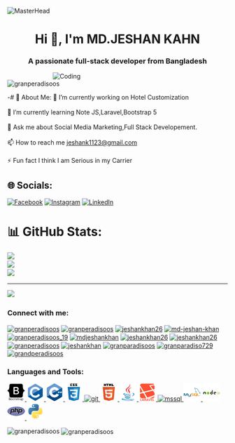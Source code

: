 ![MasterHead](https://repository-images.githubusercontent.com/588181932/e36ec678-7984-4cdd-8e4c-a3932772ff8e)
<h1 align="center">Hi 👋, I'm MD.JESHAN KAHN</h1>
<h3 align="center">A passionate full-stack developer from Bangladesh</h3>

<img align="right" alt="Coding" width="400" src="https://www.apple.com/newsroom/images/product/app-store/apple_wwdc-app-developer-academy_hero_05112021_big.gif.large.gif">
<p align="left"> <img src="https://komarev.com/ghpvc/?username=granperadisoos&label=Profile%20views&color=0e75b6&style=flat" alt="granperadisoos" /> </p>

-# 💫 About Me:
🔭 I’m currently working on Hotel Customization<br><br>🌱 I’m currently learning Note JS,Laravel,Bootstrap 5<br><br>💬 Ask me about Social Media Marketing,Full Stack Developement.<br><br>📫 How to reach me jeshank1123@gmail.com<br><br>⚡ Fun fact I think I am Serious in my Carrier


## 🌐 Socials:
[![Facebook](https://img.shields.io/badge/Facebook-%231877F2.svg?logo=Facebook&logoColor=white)](https://facebook.com/jeshankhan26) [![Instagram](https://img.shields.io/badge/Instagram-%23E4405F.svg?logo=Instagram&logoColor=white)](https://instagram.com/jeshankhan_26) [![LinkedIn](https://img.shields.io/badge/LinkedIn-%230077B5.svg?logo=linkedin&logoColor=white)](https://linkedin.com/in/jeshankhan26) 
# 📊 GitHub Stats:
![](https://github-readme-stats.vercel.app/api?username=GranPeradisoos&theme=dark&hide_border=false&include_all_commits=false&count_private=false)<br/>
![](https://github-readme-streak-stats.herokuapp.com/?user=GranPeradisoos&theme=dark&hide_border=false)<br/>
![](https://github-readme-stats.vercel.app/api/top-langs/?username=GranPeradisoos&theme=dark&hide_border=false&include_all_commits=false&count_private=false&layout=compact)

---
[![](https://visitcount.itsvg.in/api?id=GranPeradisoos&icon=0&color=0)](https://visitcount.itsvg.in)

<!-- Proudly created with GPRM ( https://gprm.itsvg.in ) -->

<h3 align="left">Connect with me:</h3>
<p align="left">
<a href="https://codepen.io/granperadisoos" target="blank"><img align="center" src="https://raw.githubusercontent.com/rahuldkjain/github-profile-readme-generator/master/src/images/icons/Social/codepen.svg" alt="granperadisoos" height="30" width="40" /></a>
<a href="https://dev.to/granperadisoos" target="blank"><img align="center" src="https://raw.githubusercontent.com/rahuldkjain/github-profile-readme-generator/master/src/images/icons/Social/devto.svg" alt="granperadisoos" height="30" width="40" /></a>
<a href="https://linkedin.com/in/jeshankhan26" target="blank"><img align="center" src="https://raw.githubusercontent.com/rahuldkjain/github-profile-readme-generator/master/src/images/icons/Social/linked-in-alt.svg" alt="jeshankhan26" height="30" width="40" /></a>
<a href="https://stackoverflow.com/users/md-jeshan-khan" target="blank"><img align="center" src="https://raw.githubusercontent.com/rahuldkjain/github-profile-readme-generator/master/src/images/icons/Social/stack-overflow.svg" alt="md-jeshan-khan" height="30" width="40" /></a>
<a href="https://codesandbox.com/granperadisoos_19" target="blank"><img align="center" src="https://raw.githubusercontent.com/rahuldkjain/github-profile-readme-generator/master/src/images/icons/Social/codesandbox.svg" alt="granperadisoos_19" height="30" width="40" /></a>
<a href="https://kaggle.com/mdjeshankhan" target="blank"><img align="center" src="https://raw.githubusercontent.com/rahuldkjain/github-profile-readme-generator/master/src/images/icons/Social/kaggle.svg" alt="mdjeshankhan" height="30" width="40" /></a>
<a href="https://fb.com/jeshankhan26" target="blank"><img align="center" src="https://raw.githubusercontent.com/rahuldkjain/github-profile-readme-generator/master/src/images/icons/Social/facebook.svg" alt="jeshankhan26" height="30" width="40" /></a>
<a href="https://instagram.com/jeshankhan26" target="blank"><img align="center" src="https://raw.githubusercontent.com/rahuldkjain/github-profile-readme-generator/master/src/images/icons/Social/instagram.svg" alt="jeshankhan26" height="30" width="40" /></a>
<a href="https://dribbble.com/granperadisoos" target="blank"><img align="center" src="https://raw.githubusercontent.com/rahuldkjain/github-profile-readme-generator/master/src/images/icons/Social/dribbble.svg" alt="granperadisoos" height="30" width="40" /></a>
<a href="https://www.behance.net/jeshankhan" target="blank"><img align="center" src="https://raw.githubusercontent.com/rahuldkjain/github-profile-readme-generator/master/src/images/icons/Social/behance.svg" alt="jeshankhan" height="30" width="40" /></a>
<a href="https://www.codechef.com/users/granparadisoos" target="blank"><img align="center" src="https://cdn.jsdelivr.net/npm/simple-icons@3.1.0/icons/codechef.svg" alt="granparadisoos" height="30" width="40" /></a>
<a href="https://www.hackerrank.com/granparadiso729" target="blank"><img align="center" src="https://raw.githubusercontent.com/rahuldkjain/github-profile-readme-generator/master/src/images/icons/Social/hackerrank.svg" alt="granparadiso729" height="30" width="40" /></a>
<a href="https://codeforces.com/profile/grandperadisoos" target="blank"><img align="center" src="https://raw.githubusercontent.com/rahuldkjain/github-profile-readme-generator/master/src/images/icons/Social/codeforces.svg" alt="grandperadisoos" height="30" width="40" /></a>
</p>

<h3 align="left">Languages and Tools:</h3>
<p align="left"> <a href="https://getbootstrap.com" target="_blank" rel="noreferrer"> <img src="https://raw.githubusercontent.com/devicons/devicon/master/icons/bootstrap/bootstrap-plain-wordmark.svg" alt="bootstrap" width="40" height="40"/> </a> <a href="https://www.cprogramming.com/" target="_blank" rel="noreferrer"> <img src="https://raw.githubusercontent.com/devicons/devicon/master/icons/c/c-original.svg" alt="c" width="40" height="40"/> </a> <a href="https://www.w3schools.com/cpp/" target="_blank" rel="noreferrer"> <img src="https://raw.githubusercontent.com/devicons/devicon/master/icons/cplusplus/cplusplus-original.svg" alt="cplusplus" width="40" height="40"/> </a> <a href="https://www.w3schools.com/css/" target="_blank" rel="noreferrer"> <img src="https://raw.githubusercontent.com/devicons/devicon/master/icons/css3/css3-original-wordmark.svg" alt="css3" width="40" height="40"/> </a> <a href="https://git-scm.com/" target="_blank" rel="noreferrer"> <img src="https://www.vectorlogo.zone/logos/git-scm/git-scm-icon.svg" alt="git" width="40" height="40"/> </a> <a href="https://www.w3.org/html/" target="_blank" rel="noreferrer"> <img src="https://raw.githubusercontent.com/devicons/devicon/master/icons/html5/html5-original-wordmark.svg" alt="html5" width="40" height="40"/> </a> <a href="https://www.java.com" target="_blank" rel="noreferrer"> <img src="https://raw.githubusercontent.com/devicons/devicon/master/icons/java/java-original.svg" alt="java" width="40" height="40"/> </a> <a href="https://laravel.com/" target="_blank" rel="noreferrer"> <img src="https://raw.githubusercontent.com/devicons/devicon/master/icons/laravel/laravel-plain-wordmark.svg" alt="laravel" width="40" height="40"/> </a> <a href="https://www.microsoft.com/en-us/sql-server" target="_blank" rel="noreferrer"> <img src="https://www.svgrepo.com/show/303229/microsoft-sql-server-logo.svg" alt="mssql" width="40" height="40"/> </a> <a href="https://www.mysql.com/" target="_blank" rel="noreferrer"> <img src="https://raw.githubusercontent.com/devicons/devicon/master/icons/mysql/mysql-original-wordmark.svg" alt="mysql" width="40" height="40"/> </a> <a href="https://nodejs.org" target="_blank" rel="noreferrer"> <img src="https://raw.githubusercontent.com/devicons/devicon/master/icons/nodejs/nodejs-original-wordmark.svg" alt="nodejs" width="40" height="40"/> </a> <a href="https://www.php.net" target="_blank" rel="noreferrer"> <img src="https://raw.githubusercontent.com/devicons/devicon/master/icons/php/php-original.svg" alt="php" width="40" height="40"/> </a> <a href="https://www.python.org" target="_blank" rel="noreferrer"> <img src="https://raw.githubusercontent.com/devicons/devicon/master/icons/python/python-original.svg" alt="python" width="40" height="40"/> </a> </p>

<p><img align="left" src="https://github-readme-stats.vercel.app/api/top-langs?username=granperadisoos&show_icons=true&locale=en&layout=compact" alt="granperadisoos" /></p>

<p>&nbsp;<img align="center" src="https://github-readme-stats.vercel.app/api?username=granperadisoos&show_icons=true&locale=en" alt="granperadisoos" /></p>


